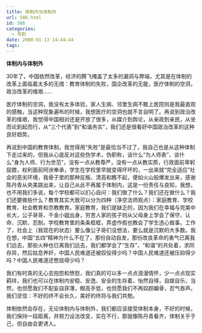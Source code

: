 ```yaml
---
title: 体制内与体制外
url: 586.html
id: 586
categories:
  - 写到
date: 2008-01-13 14:44:44
tags:
---
```


**体制内与体制外**

  
30年了，中国依然改革，经济的腾飞掩盖了太多的漏洞与弊端，尤其是在体制的改革上面临着太多的无措：教育体制的失败，国企改革的无能，医疗体制的空洞，政治改革的维艰……  
  
医疗体制的空洞，我没有太多体验，家人生病、邻里生病不敢上医院则是我最直观的感触，当这种现象遍布的时候，我想医疗的空洞也就不言自明了。再说到政治改革的维艰，我觉得中国相对还是开放了很多，从媒介到舆论，从亲政到亲民，从坐而论到起而行，从“三个代表”到“和谐务实”，我们还是很看好中国政治改革的这种良好趋势。  
  
再说到中国的教育体制，我觉得用“失败”是最恰当不过了，我自己也是从这种体制下走过来的，但我从心底反对这些伪学术，伪职称，谈什么“为人师表”，谈什么“身为人师、行为世范”，没有一点从教尊严，没有一点从教实质，行政面前卑躬屈膝，权利面前阿谀奉承，学生在学校里早就变得坏坏的，一出来就“完全适应”社会的恶劣环境，我骨子里的那种反叛、清高和瞧不起，便如火山般爆发出来，感谢陈丹青从央美跳出来，让自己从此不再属于体制内，这是一份责任与良知，我想，也不用我们多说，每个学校都可以扪心自问：我们做了什么？我们还在做什么？我们还要做些什么？教育其实大致可以分为四种（净空法师观点）：家庭教育、学校教育、社会教育和宗教教育。家庭教育，我们是缺乏的，因为我们在幸福与完美中长大，公子哥哥、千金小姐出身，穷苦人家的孩子则从父母身上学会了保守、认命、沉默、忍耐。学校教育里的条条框框，弄虚作假也教会了学生违心做事。工作了，社会上（我现在的状态）要么像公子哥们没想法，要么就是沉默的大多数。我在想，中国“五四”精神为什么不在了，那份自动自发，那份改良革命的勇气已离我们远去，那些火种也已离我们远去，我们都学会了“生存”，“和谐”的共处着，求同存异，然后姑息养奸，中国人民难道还被奴役得少吗？中国人民难道还被压抑得少吗？中国人民难道还憋屈得少吗？  
  
我们有时真的无心去抱怨和愤怒，我们真的可以多一点点浪漫情怀，少一点点现实羁绊，我们也可以在体制内安稳、安逸、安全的生存着，怡然自得，自娱自乐，当然，也但愿我们不配妄自菲薄，眼高手低，也但愿我们不再奴颜媚骨，忍气吞声。我们坚信：不好的终不会长久，美好的终将与我们共勉。  
  
体制依然会存在，无论体制内与体制外，我们都应该接受体制本身，不好的时候，我们保持一段距离，并努力设法改变，实在不行，那就像陈丹青看齐，体制关乎于己，但自由会更诱人。
